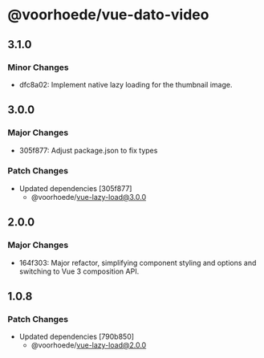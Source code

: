 # @voorhoede/vue-dato-video

## 3.1.0

### Minor Changes

- dfc8a02: Implement native lazy loading for the thumbnail image.

## 3.0.0

### Major Changes

- 305f877: Adjust package.json to fix types

### Patch Changes

- Updated dependencies [305f877]
  - @voorhoede/vue-lazy-load@3.0.0

## 2.0.0

### Major Changes

- 164f303: Major refactor, simplifying component styling and options and switching to Vue 3 composition API.

## 1.0.8

### Patch Changes

- Updated dependencies [790b850]
  - @voorhoede/vue-lazy-load@2.0.0
